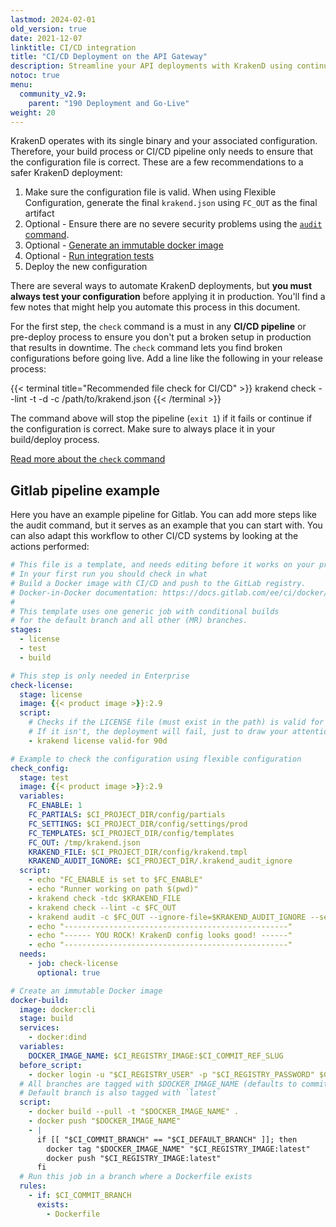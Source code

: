 ```yaml
---
lastmod: 2024-02-01
old_version: true
date: 2021-12-07
linktitle: CI/CD integration
title: "CI/CD Deployment on the API Gateway"
description: Streamline your API deployments with KrakenD using continuous integration and continuous deployment (CI/CD) practices. Follow our comprehensive guide to automate your deployment pipeline.
notoc: true
menu:
  community_v2.9:
    parent: "190 Deployment and Go-Live"
weight: 20
---
```

KrakenD operates with its single binary and your associated configuration. Therefore, your build process or CI/CD pipeline only needs to ensure that the configuration file is correct. These are a few recommendations to a safer KrakenD deployment:

1. Make sure the configuration file is valid. When using Flexible Configuration, generate the final `krakend.json` using `FC_OUT` as the final artifact
2. Optional - Ensure there are no severe security problems using the [`audit` command](/docs/v2.9/configuration/audit/).
3. Optional - [Generate an immutable docker image](/docs/v2.9/deploying/docker/)
4. Optional - [Run integration tests](/docs/v2.9/developer/integration-tests/)
5. Deploy the new configuration

There are several ways to automate KrakenD deployments, but **you must always test your configuration** before applying it in production. You'll find a few notes that might help you automate this process in this document.

For the first step, the `check` command is a must in any **CI/CD pipeline** or pre-deploy process to ensure you don't put a broken setup in production that results in downtime. The `check` command lets you find broken configurations before going live. Add a line like the following in your release process:

{{< terminal title="Recommended file check for CI/CD" >}}
krakend check --lint -t -d -c /path/to/krakend.json
{{< /terminal >}}

The command above will stop the pipeline (`exit 1`) if it fails or continue if the configuration is correct. Make sure to always place it in your build/deploy process.

[Read more about the `check` command](/docs/v2.9/configuration/check/)

## Gitlab pipeline example
Here you have an example pipeline for Gitlab. You can add more steps like the audit command, but it serves as an example that you can start with. You can also adapt this workflow to other CI/CD systems by looking at the actions performed:
```yaml
# This file is a template, and needs editing before it works on your project.
# In your first run you should check in what
# Build a Docker image with CI/CD and push to the GitLab registry.
# Docker-in-Docker documentation: https://docs.gitlab.com/ee/ci/docker/using_docker_build.html
#
# This template uses one generic job with conditional builds
# for the default branch and all other (MR) branches.
stages:
  - license
  - test
  - build

# This step is only needed in Enterprise
check-license:
  stage: license
  image: {{< product image >}}:2.9
  script:
    # Checks if the LICENSE file (must exist in the path) is valid for the next 90 days.
    # If it isn't, the deployment will fail, just to draw your attention. Lower the value afterwards.
    - krakend license valid-for 90d

# Example to check the configuration using flexible configuration
check_config:
  stage: test
  image: {{< product image >}}:2.9
  variables:
    FC_ENABLE: 1
    FC_PARTIALS: $CI_PROJECT_DIR/config/partials
    FC_SETTINGS: $CI_PROJECT_DIR/config/settings/prod
    FC_TEMPLATES: $CI_PROJECT_DIR/config/templates
    FC_OUT: /tmp/krakend.json
    KRAKEND_FILE: $CI_PROJECT_DIR/config/krakend.tmpl
    KRAKEND_AUDIT_IGNORE: $CI_PROJECT_DIR/.krakend_audit_ignore
  script:
    - echo "FC_ENABLE is set to $FC_ENABLE"
    - echo "Runner working on path $(pwd)"
    - krakend check -tdc $KRAKEND_FILE
    - krakend check --lint -c $FC_OUT
    - krakend audit -c $FC_OUT --ignore-file=$KRAKEND_AUDIT_IGNORE --severity CRITICAL,HIGH
    - echo "--------------------------------------------------"
    - echo "------ YOU ROCK! KrakenD config looks good! ------"
    - echo "--------------------------------------------------"
  needs:
    - job: check-license
      optional: true

# Create an immutable Docker image
docker-build:
  image: docker:cli
  stage: build
  services:
    - docker:dind
  variables:
    DOCKER_IMAGE_NAME: $CI_REGISTRY_IMAGE:$CI_COMMIT_REF_SLUG
  before_script:
    - docker login -u "$CI_REGISTRY_USER" -p "$CI_REGISTRY_PASSWORD" $CI_REGISTRY
  # All branches are tagged with $DOCKER_IMAGE_NAME (defaults to commit ref slug)
  # Default branch is also tagged with `latest`
  script:
    - docker build --pull -t "$DOCKER_IMAGE_NAME" .
    - docker push "$DOCKER_IMAGE_NAME"
    - |
      if [[ "$CI_COMMIT_BRANCH" == "$CI_DEFAULT_BRANCH" ]]; then
        docker tag "$DOCKER_IMAGE_NAME" "$CI_REGISTRY_IMAGE:latest"
        docker push "$CI_REGISTRY_IMAGE:latest"
      fi
  # Run this job in a branch where a Dockerfile exists
  rules:
    - if: $CI_COMMIT_BRANCH
      exists:
        - Dockerfile

```